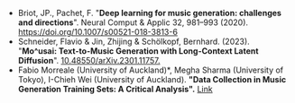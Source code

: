 - Briot, JP., Pachet, F. "**Deep learning for music generation: challenges and directions**". Neural Comput & Applic 32, 981–993 (2020). 
https://doi.org/10.1007/s00521-018-3813-6
- Schneider, Flavio & Jin, Zhijing & Schölkopf, Bernhard. (2023). "**Mo\^usai: Text-to-Music Generation with Long-Context Latent Diffusion**". [10.48550/arXiv.2301.11757.](https://arxiv.org/abs/2301.11757)
- Fabio Morreale (University of Auckland)*, Megha Sharma (University of Tokyo), I-Chieh Wei (University of Auckland). **"Data Collection in Music Generation Training Sets: A Critical Analysis".** [Link](https://ismir2023program.ismir.net/poster_15.html)
